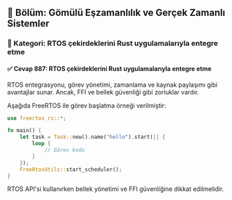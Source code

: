 ## 📘 Bölüm: Gömülü Eşzamanlılık ve Gerçek Zamanlı Sistemler  
### 🔹 Kategori: RTOS çekirdeklerini Rust uygulamalarıyla entegre etme  
#### ✅ Cevap 887: RTOS çekirdeklerini Rust uygulamalarıyla entegre etme

RTOS entegrasyonu, görev yönetimi, zamanlama ve kaynak paylaşımı gibi avantajlar sunar. Ancak, FFI ve bellek güvenliği gibi zorluklar vardır.

Aşağıda FreeRTOS ile görev başlatma örneği verilmiştir:

```rust
use freertos_rs::*;

fn main() {
    let task = Task::new().name("hello").start(|| {
        loop {
            // Görev kodu
        }
    });
    FreeRtosUtils::start_scheduler();
}
```

RTOS API'si kullanırken bellek yönetimi ve FFI güvenliğine dikkat edilmelidir.
